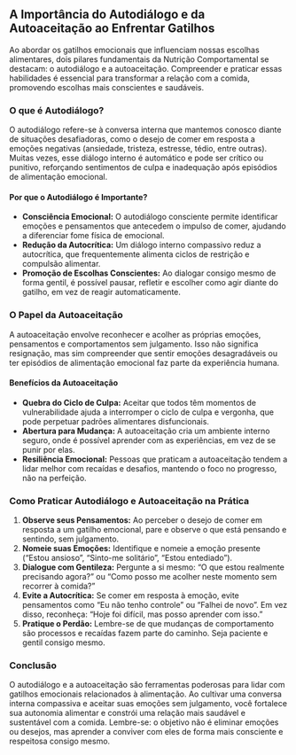 
## A Importância do Autodiálogo e da Autoaceitação ao Enfrentar Gatilhos

Ao abordar os gatilhos emocionais que influenciam nossas escolhas alimentares, dois pilares fundamentais da Nutrição Comportamental se destacam: o autodiálogo e a autoaceitação. Compreender e praticar essas habilidades é essencial para transformar a relação com a comida, promovendo escolhas mais conscientes e saudáveis.

### O que é Autodiálogo?

O autodiálogo refere-se à conversa interna que mantemos conosco diante de situações desafiadoras, como o desejo de comer em resposta a emoções negativas (ansiedade, tristeza, estresse, tédio, entre outras). Muitas vezes, esse diálogo interno é automático e pode ser crítico ou punitivo, reforçando sentimentos de culpa e inadequação após episódios de alimentação emocional.

#### Por que o Autodiálogo é Importante?

- **Consciência Emocional:** O autodiálogo consciente permite identificar emoções e pensamentos que antecedem o impulso de comer, ajudando a diferenciar fome física de emocional.
- **Redução da Autocrítica:** Um diálogo interno compassivo reduz a autocrítica, que frequentemente alimenta ciclos de restrição e compulsão alimentar.
- **Promoção de Escolhas Conscientes:** Ao dialogar consigo mesmo de forma gentil, é possível pausar, refletir e escolher como agir diante do gatilho, em vez de reagir automaticamente.

### O Papel da Autoaceitação

A autoaceitação envolve reconhecer e acolher as próprias emoções, pensamentos e comportamentos sem julgamento. Isso não significa resignação, mas sim compreender que sentir emoções desagradáveis ou ter episódios de alimentação emocional faz parte da experiência humana.

#### Benefícios da Autoaceitação

- **Quebra do Ciclo de Culpa:** Aceitar que todos têm momentos de vulnerabilidade ajuda a interromper o ciclo de culpa e vergonha, que pode perpetuar padrões alimentares disfuncionais.
- **Abertura para Mudança:** A autoaceitação cria um ambiente interno seguro, onde é possível aprender com as experiências, em vez de se punir por elas.
- **Resiliência Emocional:** Pessoas que praticam a autoaceitação tendem a lidar melhor com recaídas e desafios, mantendo o foco no progresso, não na perfeição.

### Como Praticar Autodiálogo e Autoaceitação na Prática

1. **Observe seus Pensamentos:** Ao perceber o desejo de comer em resposta a um gatilho emocional, pare e observe o que está pensando e sentindo, sem julgamento.
2. **Nomeie suas Emoções:** Identifique e nomeie a emoção presente (“Estou ansioso”, “Sinto-me solitário”, “Estou entediado”).
3. **Dialogue com Gentileza:** Pergunte a si mesmo: “O que estou realmente precisando agora?” ou “Como posso me acolher neste momento sem recorrer à comida?”
4. **Evite a Autocrítica:** Se comer em resposta à emoção, evite pensamentos como “Eu não tenho controle” ou “Falhei de novo”. Em vez disso, reconheça: “Hoje foi difícil, mas posso aprender com isso.”
5. **Pratique o Perdão:** Lembre-se de que mudanças de comportamento são processos e recaídas fazem parte do caminho. Seja paciente e gentil consigo mesmo.

### Conclusão

O autodiálogo e a autoaceitação são ferramentas poderosas para lidar com gatilhos emocionais relacionados à alimentação. Ao cultivar uma conversa interna compassiva e aceitar suas emoções sem julgamento, você fortalece sua autonomia alimentar e constrói uma relação mais saudável e sustentável com a comida. Lembre-se: o objetivo não é eliminar emoções ou desejos, mas aprender a conviver com eles de forma mais consciente e respeitosa consigo mesmo.
```
